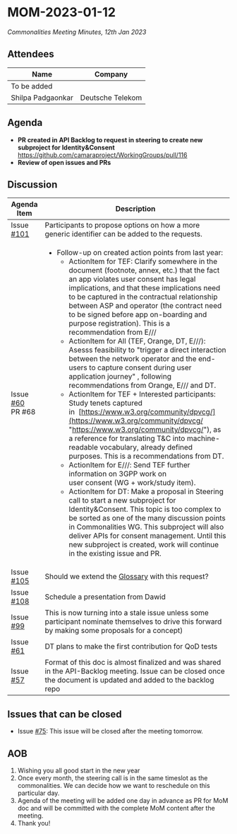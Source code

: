 # MOM-2023-01-12

*Commonalities Meeting Minutes, 12th Jan 2023*

## Attendees

| Name | Company |
| ---- | ------- |
|To be added  |
| Shilpa Padgaonkar | Deutsche Telekom |

## Agenda

* **PR created in API Backlog to request in steering to create new subproject for Identity&Consent** https://github.com/camaraproject/WorkingGroups/pull/116 
* **Review of open issues and PRs**

## Discussion

| Agenda Item | Description |
| ----------- | ----------- |
| Issue [#101](https://github.com/camaraproject/WorkingGroups/issues/101) | Participants to propose options on how a more generic identifier can be added to the requests. |
| Issue [#60](https://github.com/camaraproject/WorkingGroups/issues/60)<br>PR #68 | <ul><li>Follow-up on created action points from last year:<ul><li>ActionItem for TEF: Clarify somewhere in the document (footnote, annex, etc.) that the fact an app violates user consent has legal implications, and that these implications need to be captured in the contractual relationship between ASP and operator (the contract need to be signed before app on-boarding and purpose registration). This is a recommendation from E///</li><li>ActionItem for All (TEF, Orange, DT, E///): Asesss feasibility to "trigger a direct interaction between the network operator and the end-users to capture consent during user application journey" , following recommendations from Orange, E/// and DT.</li><li>ActionItem for TEF + Interested participants: Study tenets captured in  [https://www.w3.org/community/dpvcg/](https://www.w3.org/community/dpvcg/ "https://www.w3.org/community/dpvcg/"), as a reference for translating T&C into machine-readable vocabulary, already defined purposes. This is a recommendations from DT.</li><li>ActionItem for E///: Send TEF further information on 3GPP work on user consent (WG + work/study item).</li><li>ActionItem for DT: Make a proposal in Steering call to start a new subproject for Identity&Consent. This topic is too complex to be sorted as one of the many discussion points in Commonalities WG. This subproject will also deliver APIs for consent management. Until this new subproject is created, work will continue in the existing issue and PR.</li></ul></li></ul> |
| Issue [#105](https://github.com/camaraproject/WorkingGroups/issues/105)|Should we extend the [Glossary](https://github.com/camaraproject/WorkingGroups/blob/main/Commonalities/documentation/Glossary.md) with this request? |
| Issue [#108](https://github.com/camaraproject/WorkingGroups/issues/108) | Schedule a presentation from Dawid |
| Issue [#99](https://github.com/camaraproject/WorkingGroups/issues/99)| This is now turning into a stale issue unless some participant nominate themselves to drive this forward by making some proposals for a concept) |
| Issue [#61](https://github.com/camaraproject/WorkingGroups/issues/61)| DT plans to make the first contribution for QoD tests |
| Issue [#57](https://github.com/camaraproject/WorkingGroups/issues/57)|Format of this doc is almost finalized and was shared in the API-Backlog meeting. Issue can be closed once the document is updated and added to the backlog repo |

## Issues that can be closed
* Issue [#75](https://github.com/camaraproject/WorkingGroups/issues/75): This issue will be closed after the meeting tomorrow.

## AOB

1. Wishing you all good start in the new year
2. Once every month, the steering call is in the same timeslot as the commonalities. We can decide how we want to reschedule on this particular day.
3. Agenda of the meeting will be added one day in advance as PR for MoM doc and will be committed with the complete MoM content after the meeting.
4. Thank you!
